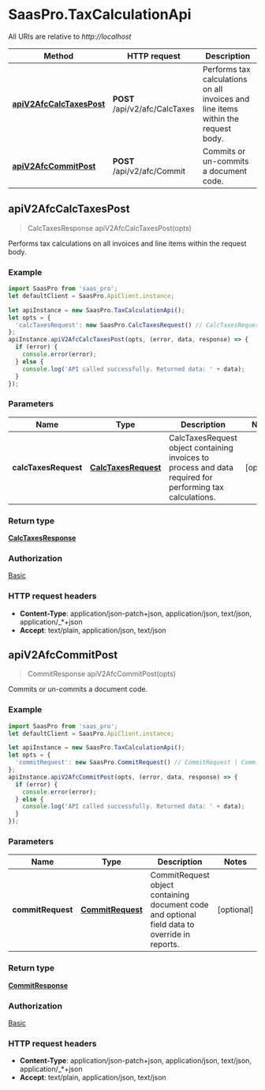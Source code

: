 # SaasPro.TaxCalculationApi

All URIs are relative to *http://localhost*

Method | HTTP request | Description
------------- | ------------- | -------------
[**apiV2AfcCalcTaxesPost**](TaxCalculationApi.md#apiV2AfcCalcTaxesPost) | **POST** /api/v2/afc/CalcTaxes | Performs tax calculations on all invoices and line items within the request body.
[**apiV2AfcCommitPost**](TaxCalculationApi.md#apiV2AfcCommitPost) | **POST** /api/v2/afc/Commit | Commits or un-commits a document code.



## apiV2AfcCalcTaxesPost

> CalcTaxesResponse apiV2AfcCalcTaxesPost(opts)

Performs tax calculations on all invoices and line items within the request body.

### Example

```javascript
import SaasPro from 'saas_pro';
let defaultClient = SaasPro.ApiClient.instance;

let apiInstance = new SaasPro.TaxCalculationApi();
let opts = {
  'calcTaxesRequest': new SaasPro.CalcTaxesRequest() // CalcTaxesRequest | CalcTaxesRequest object containing invoices to process and data required               for performing tax calculations.
};
apiInstance.apiV2AfcCalcTaxesPost(opts, (error, data, response) => {
  if (error) {
    console.error(error);
  } else {
    console.log('API called successfully. Returned data: ' + data);
  }
});
```

### Parameters


Name | Type | Description  | Notes
------------- | ------------- | ------------- | -------------
 **calcTaxesRequest** | [**CalcTaxesRequest**](CalcTaxesRequest.md)| CalcTaxesRequest object containing invoices to process and data required               for performing tax calculations. | [optional] 

### Return type

[**CalcTaxesResponse**](CalcTaxesResponse.md)

### Authorization

[Basic](../README.md#Basic)

### HTTP request headers

- **Content-Type**: application/json-patch+json, application/json, text/json, application/_*+json
- **Accept**: text/plain, application/json, text/json


## apiV2AfcCommitPost

> CommitResponse apiV2AfcCommitPost(opts)

Commits or un-commits a document code.

### Example

```javascript
import SaasPro from 'saas_pro';
let defaultClient = SaasPro.ApiClient.instance;

let apiInstance = new SaasPro.TaxCalculationApi();
let opts = {
  'commitRequest': new SaasPro.CommitRequest() // CommitRequest | CommitRequest object containing document code and optional field data to override in reports.
};
apiInstance.apiV2AfcCommitPost(opts, (error, data, response) => {
  if (error) {
    console.error(error);
  } else {
    console.log('API called successfully. Returned data: ' + data);
  }
});
```

### Parameters


Name | Type | Description  | Notes
------------- | ------------- | ------------- | -------------
 **commitRequest** | [**CommitRequest**](CommitRequest.md)| CommitRequest object containing document code and optional field data to override in reports. | [optional] 

### Return type

[**CommitResponse**](CommitResponse.md)

### Authorization

[Basic](../README.md#Basic)

### HTTP request headers

- **Content-Type**: application/json-patch+json, application/json, text/json, application/_*+json
- **Accept**: text/plain, application/json, text/json

